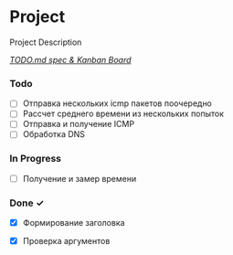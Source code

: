# Project

Project Description

<em>[TODO.md spec & Kanban Board](https://bit.ly/3fCwKfM)</em>

### Todo

- [ ] Отправка нескольких icmp пакетов поочередно  
- [ ] Рассчет среднего времени из нескольких попыток  
- [ ] Отправка и получение ICMP  
- [ ] Обработка DNS  

### In Progress

- [ ] Получение и замер времени  

### Done ✓

- [x] Формирование заголовка  
- [x] Проверка аргументов  

